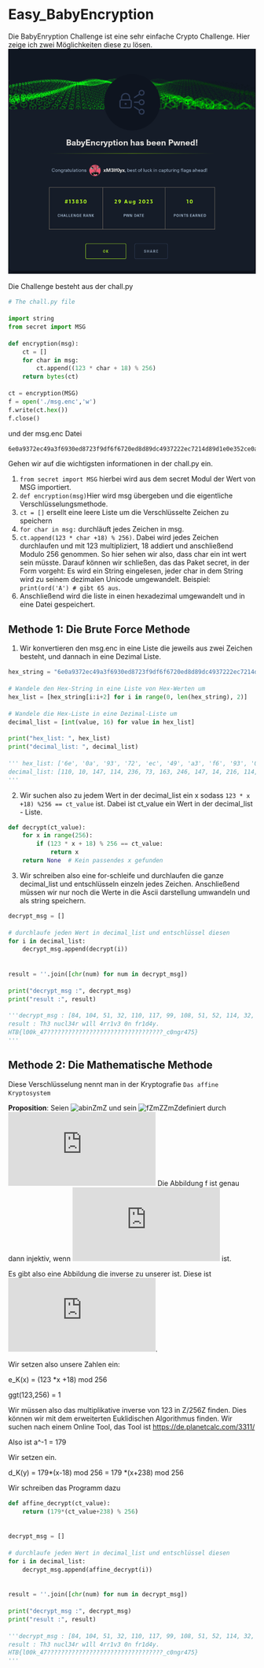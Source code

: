 # Easy_BabyEncryption

Die BabyEnryption Challenge ist eine sehr einfache Crypto Challenge. Hier zeige ich zwei Möglichkeiten diese zu lösen.
<img src="../screenshots/Bildschirmfoto vom 2023-08-28 23-19-05.png" width=800>




Die Challenge besteht aus der chall.py

```python
# The chall.py file

import string
from secret import MSG

def encryption(msg):
    ct = []
    for char in msg:
        ct.append((123 * char + 18) % 256)
    return bytes(ct)

ct = encryption(MSG)
f = open('./msg.enc','w')
f.write(ct.hex())
f.close()
```
und der msg.enc Datei
```txt
6e0a9372ec49a3f6930ed8723f9df6f6720ed8d89dc4937222ec7214d89d1e0e352ce0aa6ec82bf622227bb70e7fb7352249b7d893c493d8539dec8fb7935d490e7f9d22ec89b7a322ec8fd80e7f8921
```

Gehen wir auf die wichtigsten informationen in der chall.py ein.

1. `from secret import MSG` hierbei wird aus dem secret Modul der Wert von MSG importiert. 
2. `def encryption(msg)`Hier wird msg übergeben und die eigentliche Verschlüsselungsmethode.
3. `ct = []` ersellt eine leere Liste um die Verschlüsselte Zeichen zu speichern
4. `for char in msg:` durchläuft jedes Zeichen in msg. 
5. `ct.append(123 * char +18) % 256)`. Dabei wird jedes Zeichen durchlaufen und mit 123 multipliziert, 18 addiert und anschließend Modulo 256 genommen. So hier sehen wir also, dass char ein int wert sein müsste. Darauf können wir schließen, das das Paket secret, in der Form vorgeht: Es wird ein String eingelesen, jeder char in dem String wird zu seinem dezimalen Unicode umgewandelt. Beispiel: `print(ord('A') # gibt 65 aus`.
6. Anschließend wird die liste in einen hexadezimal umgewandelt und in eine Datei gespeichert.


## Methode 1: Die Brute Force Methode

1. Wir konvertieren den msg.enc in eine Liste die jeweils aus zwei Zeichen besteht, und dannach in eine Dezimal Liste.
```python
hex_string = "6e0a9372ec49a3f6930ed8723f9df6f6720ed8d89dc4937222ec7214d89d1e0e352ce0aa6ec82bf622227bb70e7fb7352249b7d893c493d8539dec8fb7935d490e7f9d22ec89b7a322ec8fd80e7f8921"

# Wandele den Hex-String in eine Liste von Hex-Werten um
hex_list = [hex_string[i:i+2] for i in range(0, len(hex_string), 2)]

# Wandele die Hex-Liste in eine Dezimal-Liste um
decimal_list = [int(value, 16) for value in hex_list]

print("hex_list: ", hex_list)
print("decimal_list: ", decimal_list)

''' hex_list: ['6e', '0a', '93', '72', 'ec', '49', 'a3', 'f6', '93', '0e', 'd8', '72', '3f', '9d', 'f6', 'f6', '72', '0e', 'd8', 'd8', '9d', 'c4', '93', '72', '22', 'ec', '72', '14', 'd8', '9d', '1e', '0e', '35', '2c', 'e0', 'aa', '6e', 'c8', '2b', 'f6', '22', '22', '7b', 'b7', '0e', '7f', 'b7', '35', '22', '49', 'b7', 'd8', '93', 'c4', '93', 'd8', '53', '9d', 'ec', '8f', 'b7', '93', '5d', '49', '0e', '7f', '9d', '22', 'ec', '89', 'b7', 'a3', '22', 'ec', '8f', 'd8', '0e', '7f', '89', '21']
decimal_list: [110, 10, 147, 114, 236, 73, 163, 246, 147, 14, 216, 114, 63, 157, 246, 246, 114, 14, 216, 216, 157, 196, 147, 114, 34, 236, 114, 20, 216, 157, 30, 14, 53, 44, 224, 170, 110, 200, 43, 246, 34, 34, 123, 183, 14, 127, 183, 53, 34, 73, 183, 216, 147, 196, 147, 216, 83, 157, 236, 143, 183, 147, 93, 73, 14, 127, 157, 34, 236, 137, 183, 163, 34, 236, 143, 216, 14, 127, 137, 33]
'''
```

2. Wir suchen also zu jedem Wert in der decimal_list ein x sodass `123 * x +18) %256 == ct_value` ist. Dabei ist ct_value ein Wert in der decimal_list - Liste.

```python
def decrypt(ct_value):
    for x in range(256):
        if (123 * x + 18) % 256 == ct_value:
            return x
    return None  # Kein passendes x gefunden
```

3. Wir schreiben also eine for-schleife und durchlaufen die ganze decimal_list und entschlüsseln einzeln jedes Zeichen. Anschließend müssen wir nur noch die Werte in die Ascii darstellung umwandeln und als string speichern.
```python
decrypt_msg = []

# durchlaufe jeden Wert in decimal_list und entschlüssel diesen
for i in decimal_list:
    decrypt_msg.append(decrypt(i))


result = ''.join([chr(num) for num in decrypt_msg])

print("decrypt_msg :", decrypt_msg)
print("result :", result)

'''decrypt_msg : [84, 104, 51, 32, 110, 117, 99, 108, 51, 52, 114, 32, 119, 49, 108, 108, 32, 52, 114, 114, 49, 118, 51, 32, 48, 110, 32, 102, 114, 49, 100, 52, 121, 46, 10, 72, 84, 66, 123, 108, 48, 48, 107, 95, 52, 55, 95, 121, 48, 117, 95, 114, 51, 118, 51, 114, 115, 49, 110, 103, 95, 51, 113, 117, 52, 55, 49, 48, 110, 53, 95, 99, 48, 110, 103, 114, 52, 55, 53, 125]
result : Th3 nucl34r w1ll 4rr1v3 0n fr1d4y.
HTB{l00k_47?????????????????????????????????_c0ngr475}
'''
```



## Methode 2: Die Mathematische Methode


Diese Verschlüsselung nennt man in der Kryptografie `Das affine Kryptosystem` 


**Proposition**: Seien ![abinZmZ](https://latex.codecogs.com/svg.image?\dpi{200}a,%20b%20\in%20\mathbb{Z}/m\mathbb{Z) und sein ![fZmZZmZ](https://latex.codecogs.com/svg.image?\dpi{200}f:%20\mathbb{Z}/m\mathbb{Z}%20\to%20\mathbb{Z}/m\mathbb{Z})definiert durch ![eKaxb](https://latex.codecogs.com/svg.image.latex?e_K%28x%29%20%3D%20%28ax%2Bb%29%20%5Cmod%20m) Die Abbildung f ist genau dann injektiv, wenn ![ggtam](https://latex.codecogs.com/svg.image.latex?%5Ctext%7BggT%7D%28a%2Cm%29%20%3D%201) ist.




Es gibt also eine Abbildung die inverse zu unserer ist. Diese ist ![dKayb](https://latex.codecogs.com/svg.image.latex?d_K%28y%29%20%3D%20a%5E%7B-1%7D%28y-b%29%20%5Cmod%20m).

Wir setzen also unsere Zahlen ein:

e_K(x) = (123 *x +18) mod 256 

ggt(123,256) = 1

Wir müssen also das multiplikative inverse von 123 in Z/256Z finden. Dies können wir mit dem erweiterten Euklidischen Algorithmus finden. Wir suchen nach einem Online Tool, das Tool ist https://de.planetcalc.com/3311/ 

Also ist a^-1 = 179

Wir setzen ein.

d_K(y) = 179*(x-18) mod 256 = 179 *(x+238) mod 256

Wir schreiben das Programm dazu

```python
def affine_decrypt(ct_value):
    return (179*(ct_value+238) % 256)


decrypt_msg = []

# durchlaufe jeden Wert in decimal_list und entschlüssel diesen
for i in decimal_list:
    decrypt_msg.append(affine_decrypt(i))


result = ''.join([chr(num) for num in decrypt_msg])

print("decrypt_msg :", decrypt_msg)
print("result :", result)

'''decrypt_msg : [84, 104, 51, 32, 110, 117, 99, 108, 51, 52, 114, 32, 119, 49, 108, 108, 32, 52, 114, 114, 49, 118, 51, 32, 48, 110, 32, 102, 114, 49, 100, 52, 121, 46, 10, 72, 84, 66, 123, 108, 48, 48, 107, 95, 52, 55, 95, 121, 48, 117, 95, 114, 51, 118, 51, 114, 115, 49, 110, 103, 95, 51, 113, 117, 52, 55, 49, 48, 110, 53, 95, 99, 48, 110, 103, 114, 52, 55, 53, 125]
result : Th3 nucl34r w1ll 4rr1v3 0n fr1d4y.
HTB{l00k_47?????????????????????????????????_c0ngr475}
'''

```

